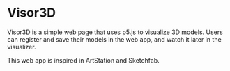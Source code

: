 # Visor3D

Visor3D is a simple web page that uses p5.js to visualize 3D models. Users can register and save their models in the web app, and watch it later in the visualizer.

This web app is inspired in ArtStation and Sketchfab.
